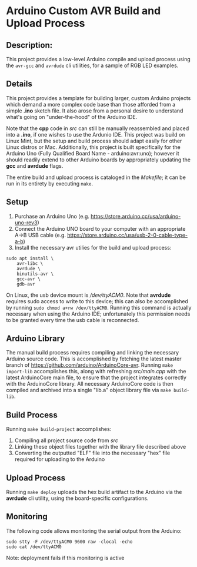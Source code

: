 # Arduino Custom AVR Build and Upload Process


## Description:
This project provides a low-level Arduino compile and upload process using the `avr-gcc` and `avrdude` cli utilities, for a sample of RGB LED examples.


## Details
This project provides a template for building larger, custom Arduino projects which demand a more complex code base than those afforded from a simple **.ino** sketch file.
It also arose from a personal desire to understand what's going on "under-the-hood" of the Arduino IDE.

Note that the **cpp** code in *src* can still be manually reassembled and placed into a **.ino**, if one wishes to use the Ardunio IDE.
This project was build on Linux Mint, but the setup and build process should adapt easily for other Linux distros or Mac.
Additionally, this project is built specifically for the Arduino Uno (Fully Qualified Board Name - arduino:avr:uno);
however it should readily extend to other Arduino boards by appropriately updating the **gcc** and **avrdude** flags.

The entire build and upload process is cataloged in the *Makefile*; it can be run in its entirety by executing `make`.


## Setup
1. Purchase an Arduino Uno (e.g. https://store.arduino.cc/usa/arduino-uno-rev3)
2. Connect the Arduino UNO board to your computer with an appropriate A->B USB cable (e.g. https://store.arduino.cc/usa/usb-2-0-cable-type-a-b)
3. Install the necessary avr utilies for the build and upload process:
```
sudo apt install \
    avr-libc \
    avrdude \
    binutils-avr \
    gcc-avr \
    gdb-avr
```
On Linux, the usb device mount is */dev/ttyACM0*. Note that **avrdude** requires sudo access to write to this device; this can also be accomplished by running `sudo chmod a+rw /dev/ttyACM0`.  Running this command is actually necessary when using the Arduino IDE; unfortunately this permission needs to be granted every time the usb cable is reconnected.


## Arduino Library
The manual build process requires compiling and linking the necessary Arduino source code.  This is accomplished by fetching the latest master branch of https://github.com/arduino/ArduinoCore-avr.  Running `make import-lib` accomplishes this, along with refreshing *src/main.cpp* with the latest ArduinoCore main file, to ensure that the project integrates correctly with the ArduinoCore library.  All necessary ArduinoCore code is then compiled and archived into a single "lib.a" object library file via `make build-lib`.


## Build Process
Running `make build-project` accomplishes:
1. Compiling all project source code from *src*
2. Linking these object files together with the library file described above
3. Converting the outputted "ELF" file into the necessary "hex" file required for uploading to the Arduino


## Upload Process
Running `make deploy` uploads the hex build artifact to the Arduino via the **avrdude** cli utility, using the board-specific configurations.


## Monitoring
The following code allows monitoring the serial output from the Arduino:
```
sudo stty -F /dev/ttyACM0 9600 raw -clocal -echo
sudo cat /dev/ttyACM0
```
Note: deployment fails if this monitoring is active
